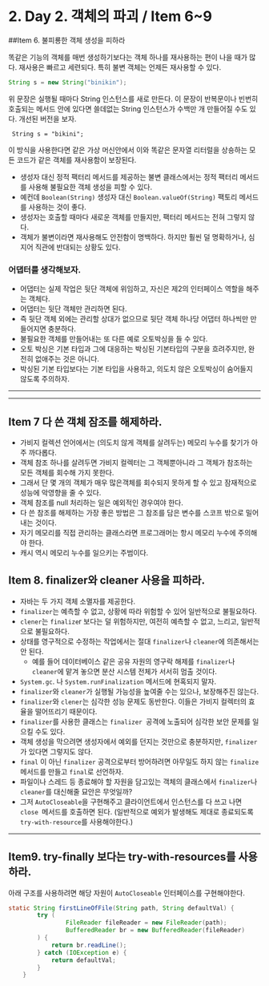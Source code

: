# 2. Day 2. 객체의 파괴 / Item 6~9


##Item 6. 불피룡한 객체 생성을 피하라

똑같은 기능의 객체를 매번 생성하기보다는 객체 하나를 재사용하는 편이 나을 때가 많다. 재사용은 빠르고 세련되다. 특히 불변 객체는 언제든 재사용할 수 있다.

```java
String s = new String("binikin");
```

위 문장은 실행될 때마다 String 인스턴스를 새로 만든다. 이 문장이 반복문이나 빈번히 호출되는 메서드 안에 있다면 쓸데없는 String 인스턴스가 수백만 개 만들어질 수도 있다. 개선된 버전을 보자.

```
 String s = "bikini";
```

이 방식을 사용한다면 같은 가상 머신안에서 이와 똑같은 문자열 리터럴을 상숑하는 모든 코드가 같은 객체를 재사용함이 보장된다.

- 생성자 대신 정적 팩터리 메서드를 제공하는 불변 클래스에서는 정적 팩터리 메서드를 사용해 불필요한 객체 생성을 피할 수 있다.
- 예컨데 ```Boolean(String)``` 생성자 대신 ```Boolean.valueOf(String)``` 팩토리 메서드를 사용하는 것이 좋다.
- 생성자는 호출할 때마다 새로운 객체를 만들지만, 팩터리 메서드는 전혀 그렇지 않다.
- 객체가 불변이라면 재사용해도 안전함이 명백하다. 하지만 훨씬 덜 명확하거나, 심지어 직관에 반대되는 상황도 있다.
 
### 어댑터를 생각해보자.
- 어댑터는 실제 작업은 뒷단 객체에 위임하고, 자신은 제2의 인터페이스 역할을 해주는 객체다.
- 어댑터는 뒷단 객체만 관리하면 된다.
- 즉 뒷단 객체 외에는 관리할 상대가 없으므로 뒷단 객체 하나당 어댑터 하나씩만 만들어지면 충분하다.
- 불필요한 객체를 만들어내는 또 다른 예로 오토박싱을 들 수 있다.
- 오토 박싱은 기본 타입과 그에 대응하는 박싱된 기본타입의 구분을 흐려주지만, 완전히 없애주는 것은 아니다.
- 박싱된 기본 타입보다는 기본 타입을 사용하고, 의도치 않은 오토박싱이 숨어들지 않도록 주의하자.


-----
---


## Item 7 다 쓴 객체 잠조를 해제하라.


- 가비지 컬렉션 언어에서는 (의도치 않게 객체를 살려두는) 메모리 누수를 찾기가 아주 까다롭다.
- 객체 참조 하나를 살려두면 가비지 컬렉터는 그 객체뿐아니라 그 객체가 참조하는 모든 객체를 회수해 가지 못한다.
- 그래서 단 몇 개의 객체가 매우 많은객체를 회수되지 못하게 할 수 있고 잠재적으로 성능에 악영향을 줄 수 있다.
- 객체 참조를 null 처리하는 일은 예외적인 경우여야 한다.
- 다 쓴 참조를 해제하는 가장 좋은 방법은 그 참조를 담은 변수를 스코프 밖으로 밀어내는 것이다.
- 자기 메모리를 직접 관리하는 클래스라면 프로그래머는 항시 메모리 누수에 주의해야 한다.
- 캐시 역시 메모리 누수를 일으키는 주범이다.


## Item 8. finalizer와 cleaner 사용을 피하라.

- 자바는 두 가지 객체 소멸자를 제공한다.
- ```finalizer```는 예측할 수 없고, 상황에 따라 위험할 수 있어 일반적으로 불필요하다.
- ```clener```는 ```finalize```r 보다는 덜 위험하지만, 여전히 예측할 수 없고, 느리고, 일반적으로 불필요하다.
- 상태를 영구적으로 수정하는 작업에서는 절대 ```finalizer```나 ```cleaner```에 의존해서는 안 된다.
    - 예를 들어 데이터베이스 같은 공유 자원의 영구락 해제를 ```finalizer```나 ```cleaner```에 맡겨 놓으면 분산 시스템 전체가 서서히 멈출 것이다.
- ```System.gc```. 나 ```System.runFinalization``` 메서드에 현혹되지 말자.
- ```finalizer```와 ```cleaner```가 실행될 가능성을 높여줄 수는 있으나, 보장해주진 않는다.
- ```finalizer```와 ```clener```는 심각한 성능 문제도 동반한다. 이들은 가비지 컬렉터의 효율을 떨어뜨리기 때문이다.
- ```finalizer```를 사용한 클래스는 ```finalizer ```공격에 노출되어 심각한 보안 문제를 일으킬 수도 있다.
- 객체 생성을 막으려면 생성자에서 예외를 던지는 것만으로 충분하지만, ```finalizer```가 있다면 그렇지도 않다.
- ```final``` 이 아닌 ```finalizer``` 공격으로부터 방어하려면 아무일도 하지 않는 ```finalize```메서드를 만들고 ```final```로 선언하자.
- 파일이나 스레드 등 종료해야 할 자원을 담고있는 객체의 클래스에서 ```finalizer```나 ```cleaner```를 대신해줄 묘안은 무엇일까?
- 그저 ```AutoCloseable```을 구현해주고 클라이언트에서 인스턴스를 다 쓰고 나면 ```close ```메서드를 호출하면 된다. (일반적으로 예외가 발생해도 제대로 종료되도록 ```try-with-resource```를 사용해야한다.)


----

## Item9. try-finally 보다는 try-with-resources를 사용하라.


아래 구조를 사용하려면 해당 자원이 ```AutoCloseable``` 인터페이스를 구현해야한다.

```java
static String firstLineOfFile(String path, String defaultVal) {
        try (
                FileReader fileReader = new FileReader(path);
                BufferedReader br = new BufferedReader(fileReader)
        ) {
            return br.readLine();
        } catch (IOException e) {
            return defaultVal;
        }
    }
```


















